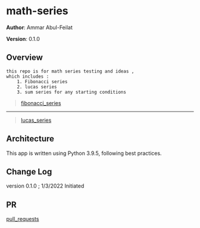 # math-series

**Author**: Ammar Abul-Feilat

**Version**: 0.1.0

## Overview

    this repo is for math series testing and ideas ,
    which includes :
        1. Fibonacci series 
        2. lucas series
        3. sum series for any starting conditions

> [fibonacci_series](https://en.wikipedia.org/wiki/Fibonacci_number)
___
> [lucas_series](https://en.wikipedia.org/wiki/Lucas_number)

## Architecture

This app is written using Python 3.9.5, following best practices.

## Change Log

version 0.1.0 ; 1/3/2022 Initiated

## PR
[pull_requests]()
